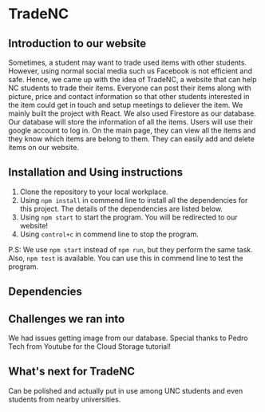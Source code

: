 # TradeNC

## Introduction to our website
Sometimes, a student may want to trade used items with other students. However, using normal social media such us Facebook is not efficient and safe. Hence, we came up with the idea of TradeNC, a website that can help NC students to trade their items. Everyone can post their items along with picture, price and contact information so that other students interested in the item could get in touch and setup meetings to deliever the item. We mainly built the project with React. We also used Firestore as our database. Our database will store the information of all the items. Users will use their google account to log in. On the main page, they can view all the items and they know which items are belong to them. They can easily add and delete items on our website.  

## Installation and Using instructions
1. Clone the repository to your local workplace.
2. Using `npm install` in commend line to install all the dependencies for this project. The details of the dependencies are listed below.
3. Using `npm start` to start the program. You will be redirected to our website!
4. Using `control+c` in commend line to stop the program.

P.S: We use `npm start` instead of `npm run`, but they perform the same task. Also, `npm test` is available. You can use this in commend line to test the program.

## Dependencies

## Challenges we ran into
We had issues getting image from our database. Special thanks to Pedro Tech from Youtube for the Cloud Storage tutorial!

## What's next for TradeNC
Can be polished and actually put in use among UNC students and even students from nearby universities.

